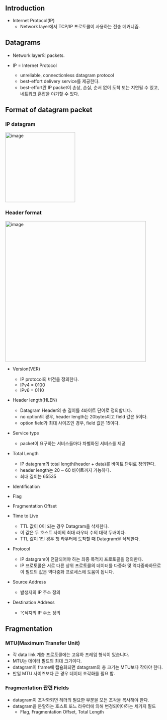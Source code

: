 
## Introduction
- Internet Protocol(IP)
  - Network layer에서 TCP/IP 프로토콜이 사용하는 전송 메커니즘.
  
  
## Datagrams
- Network layer의 packets.

- IP = Internet Protocol
  - unreliable, connectionless datagram protocol
  - best-effort delivery service를 제공한다.
  - best-effort란 IP packet이 손상, 손실, 순서 없이 도착 또는 지연될 수 있고, 네트워크 혼잡을 야기할 수 있다.
  
## Format of datagram packet

### IP datagram
<img width="222" alt="image" src="https://user-images.githubusercontent.com/110087065/209644775-0b7c6659-ff34-4da6-952d-fbf4a68e6161.png">

### Header format
<img width="447" alt="image" src="https://user-images.githubusercontent.com/110087065/209644847-15843b34-6877-4d02-a8e1-b6d7d8802223.png">

- Version(VER)
  - IP protocol의 버전을 정의한다.
  - IPv4 = 0100
  - IPv6 = 0110
  
- Header length(HLEN)
  - Datagram Header의 총 길이를 4바이트 단어로 정의합니다.
  - no option의 경우, header length는 20bytes이고 field 값은 5이다.
  - option field가 최대 사이즈인 경우, field 값은 15이다.
  
- Service type
  - packet이 요구하는 서비스들마다 차별화된 서비스를 제공
  
- Total Length
  - IP datagram의 total length(header + data)를 바이트 단위로 정의한다.
  - header length는 20 ~ 60 바이트까지 가능하다.
  - 최대 길이는 65535
  
- Identification
- Flag
- Fragmentation Offset

- Time to Live
  - TTL 값이 0이 되는 경우 Datagram을 삭제한다.
  - 이 값은 두 호스트 사이의 최대 라우터 수의 대략 두배이다.
  - TTL 값이 1인 경우 첫 라우터에 도착할 때 Datagram을 삭제한다.
  
- Protocol
  - IP datagram이 전달되어야 하는 최종 목적지 프로토콜을 정의한다.
  - IP 프로토콜은 서로 다른 상위 프로토콜의 데이터를 다중화 및 역다중화하므로 이 필드의 값은 역다중화 프로세스에 도움이 됩니다.
  
- Source Address
  - 발생지의 IP 주소 정의

- Destination Address
  - 목적지의 IP 주소 정의
  
  
## Fragmentation

### MTU(Maximum Transfer Unit)
- 각 data link 계층 프로토콜에는 고유하 프레임 형식이 있습니다.
- MTU는 데이터 필드의 최대 크기이다.
- datagram이 frame에 캡슐화되면 datagram의 총 크기는 MTU보다 작아야 한다.
- 만일 MTU 사이즈보다 큰 경우 데이터 조각화를 필요 함.

### Fragmentation 관련 Fields
- datagram이 조각화되면 헤더의 필요한 부분을 모든 조각을 복사해야 한다.
- datagram을 분할하는 호스트 또느 라우터에 의해 변경되어야하는 세가지 필드
  - Flag, Fragmentation Offset, Total Length
  
